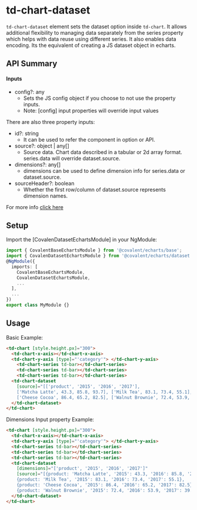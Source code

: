 # td-chart-dataset

`td-chart-dataset` element sets the dataset option inside `td-chart`. It allows additional flexibility to managing data separately from the series property which helps with data reuse using different series. It also enables data encoding. Its the equivalent of creating a JS dataset object in echarts.

## API Summary

#### Inputs

+ config?: any
  + Sets the JS config object if you choose to not use the property inputs.
  + Note: [config] input properties will override input values

There are also three property inputs:

+ id?: string
  + It can be used to refer the component in option or API.
+ source?: object | any[]
  + Source data. Chart data described in a tabular or 2d array format. series.data will override dataset.source.
+ dimensions?: any[]
  + dimensions can be used to define dimension info for series.data or dataset.source.
+ sourceHeader?: boolean
  + Whether the first row/column of dataset.source represents dimension names.

For more info [click here](https://ecomfe.github.io/echarts-doc/public/en/option.html#dataset)

## Setup

Import the [CovalenDatasetEchartsModule] in your NgModule:

```typescript
import { CovalentBaseEchartsModule } from '@covalent/echarts/base';
import { CovalenDatasetEchartsModule } from '@covalent/echarts/dataset';
@NgModule({
  imports: [
    CovalentBaseEchartsModule,
    CovalenDatasetEchartsModule,
    ...
  ],
  ...
})
export class MyModule {}
```

## Usage

Basic Example:

```html
<td-chart [style.height.px]="300">
  <td-chart-x-axis></td-chart-x-axis>
  <td-chart-y-axis [type]="'category'"> </td-chart-y-axis>
    <td-chart-series td-bar></td-chart-series>
    <td-chart-series td-bar></td-chart-series>
    <td-chart-series td-bar></td-chart-series>
  <td-chart-dataset
    [source]="[['product', '2015', '2016', '2017'],
    ['Matcha Latte', 43.3, 85.8, 93.7], ['Milk Tea', 83.1, 73.4, 55.1],
    ['Cheese Cocoa', 86.4, 65.2, 82.5], ['Walnut Brownie', 72.4, 53.9, 39.1]]">
  </td-chart-dataset>
</td-chart>
```
Dimensions Input property Example:

```html
<td-chart [style.height.px]="300">
  <td-chart-x-axis></td-chart-x-axis>
  <td-chart-y-axis [type]="'category'"> </td-chart-y-axis>
  <td-chart-series td-bar></td-chart-series>
  <td-chart-series td-bar></td-chart-series>
  <td-chart-series td-bar></td-chart-series>
  <td-chart-dataset
    [dimensions]="['product', '2015', '2016', '2017']"
    [source]="[{product: 'Matcha Latte', '2015': 43.3, '2016': 85.8, '2017': 93.7},
    {product: 'Milk Tea', '2015': 83.1, '2016': 73.4, '2017': 55.1},
    {product: 'Cheese Cocoa', '2015': 86.4, '2016': 65.2, '2017': 82.5},
    {product: 'Walnut Brownie', '2015': 72.4, '2016': 53.9, '2017': 39.1}]">
  </td-chart-dataset>
</td-chart>
```
